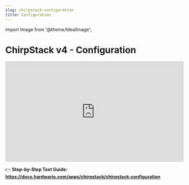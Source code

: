 ```yaml
---
slug: chirpstack-configuration
title: Configuration
---
```


import Image from '@theme/IdealImage';

# ChirpStack v4 - Configuration

<iframe width="560" height="315"
  src="https://www.youtube.com/embed/O_Xvka1DD2U"
  title="ChirpStack v4 - Configuration Guide"
  frameborder="0"
  allow="accelerometer; autoplay; clipboard-write; encrypted-media; gyroscope; picture-in-picture; web-share"
  allowfullscreen>
</iframe>


👉 **Step-by-Step Text Guide: https://docs.hardwario.com/apps/chirpstack/chirpstack-configuration**